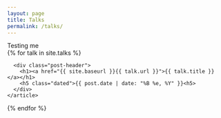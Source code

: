 ```yaml
---
layout: page
title: Talks
permalink: /talks/
---
```

  <div>Testing me</div>

<div class="posts">
  {% for talk in site.talks %}
    <article class="post">

      <div class="post-header">
        <h1><a href="{{ site.baseurl }}{{ talk.url }}">{{ talk.title }}</a></h1>
        <h5 class="dated">{{ post.date | date: "%B %e, %Y" }}<h5>
      </div>
    </article>
  {% endfor %}
</div>
